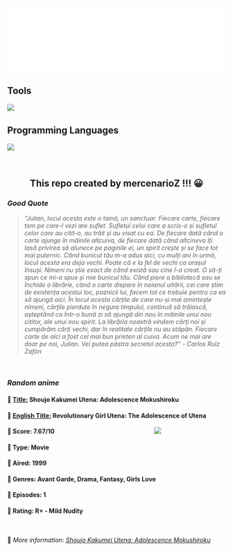 
<img src="svg/nai.svg" />

<p>
  <h2>Tools</h2>
  <a href="https://skillicons.dev">
    <img src="https://skillicons.dev/icons?i=git,bash,vim,ubuntu,tensorflow,pytorch,docker,raspberrypi" />
  </a>

  <br />

  <h2>Programming Languages</h2>

  <a href="https://skillicons.dev">
    <img src="https://skillicons.dev/icons?i=python,c,cpp" />
  </a>
</p>

<br />

<h2 align="center">This repo created by mercenarioZ !!! 😀</h2>
<h3><i>Good Quote</i></h3>

<blockquote>
<i>
“Julian, locul acesta este o taină, un sanctuar. Fiecare carte, fiecare tom pe care-l vezi are suflet. Sufletul celui care a scris-o și sufletul celor care au citit-o, au trăit și au visat cu ea. De fiecare dată când o carte ajunge în mâinile altcuiva, de fiecare dată când altcineva îți lasă privirea să alunece pe paginile ei, un spirit crește și se face tot mai puternic. Când bunicul tău m-a adus aici, cu mulți ani în urmă, locul acesta era deja vechi. Poate că e la fel de vechi ca orașul însuși. Nimeni nu știe exact de când există sau cine l-a creat. O să-ți spun ce mi-a spus și mie bunicul tău. Când piere o bibliotecă sau se închide o librărie, când o carte dispare în noianul uitării, cei care știm de existența acestui loc, paznicii lui, facem tot ce trebuie pentru ca ea să ajungă aici. În locul acesta cărțile de care nu-și mai amintește nimeni, cărțile pierdute în negura timpului, continuă să trăiască, așteptând ca într-o bună zi să ajungă din nou în mâinile unui nou cititor, ale unui nou spirit. La librăria noastră vindem cărți noi și cumpărăm cărți vechi, dar în realitate cărțile nu au stăpân. Fiecare carte de aici a fost cel mai bun prieten al cuiva. Acum ne mai are doar pe noi, Julian. Vei putea păstra secretul acesta?” - Carlos Ruiz Zafón
</i>
</blockquote>

<br />

<h3><i>Random anime</i></h3>

<h4>
  <strong>🥭 <u>Title:</u></strong> Shoujo Kakumei Utena: Adolescence Mokushiroku
</h4>

<h4>🌿 <u>English Title:</u> Revolutionary Girl Utena: The Adolescence of Utena</h4>

<img align="right" width="165" src=https://cdn.myanimelist.net/images/anime/1268/107516.jpg />

<h4>🌱 Score: 7.67/10</h4>

<h4>🌲 Type: Movie</h4>

<h4>🌴 Aired: 1999</h4>

<h4>🌵 Genres: Avant Garde, Drama, Fantasy, Girls Love</h4>

<h4>🥑 Episodes: 1</h4>

<h4>🍏 Rating: R+ - Mild Nudity</h4>

<br />

🍂 *More information: [Shoujo Kakumei Utena: Adolescence Mokushiroku](https://myanimelist.net/anime/441/Shoujo_Kakumei_Utena__Adolescence_Mokushiroku)*
    